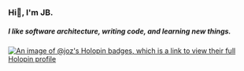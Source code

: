 ### Hi👋, I'm JB.
##### I like software architecture, writing code, and learning new things.

[![An image of @joz's Holopin badges, which is a link to view their full Holopin profile](https://holopin.me/joz)](https://holopin.io/@joz)

<!--
**jozbone/jozbone** is a ✨ _special_ ✨ repository because its `README.md` (this file) appears on your GitHub profile.

Here are some ideas to get you started:

- 🔭 I’m currently working on ...
- 🌱 I’m currently learning ...
- 👯 I’m looking to collaborate on ...
- 🤔 I’m looking for help with ...
- 💬 Ask me about ...
- 📫 How to reach me: ...
- 😄 Pronouns: ...
- ⚡ Fun fact: ...
-->
